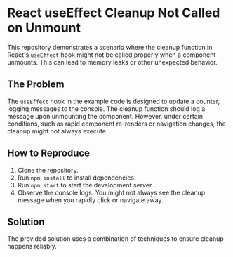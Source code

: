 # React useEffect Cleanup Not Called on Unmount

This repository demonstrates a scenario where the cleanup function in React's `useEffect` hook might not be called properly when a component unmounts.  This can lead to memory leaks or other unexpected behavior.

## The Problem
The `useEffect` hook in the example code is designed to update a counter, logging messages to the console. The cleanup function should log a message upon unmounting the component. However, under certain conditions, such as rapid component re-renders or navigation changes, the cleanup might not always execute.

## How to Reproduce
1. Clone the repository.
2. Run `npm install` to install dependencies.
3. Run `npm start` to start the development server.
4. Observe the console logs. You might not always see the cleanup message when you rapidly click or navigate away. 

## Solution
The provided solution uses a combination of techniques to ensure cleanup happens reliably.